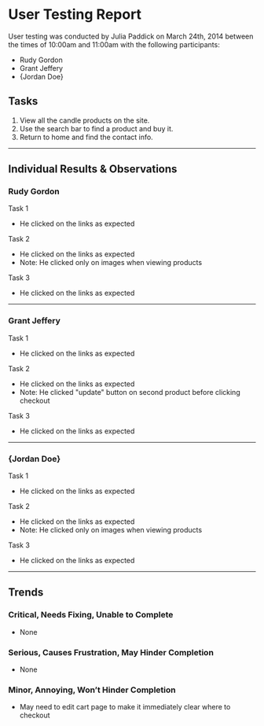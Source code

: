 # User Testing Report

User testing was conducted by Julia Paddick on March 24th, 2014 between the times of 10:00am and 11:00am with the following participants:

- Rudy Gordon
- Grant Jeffery
- {Jordan Doe}

## Tasks

1. View all the candle products on the site.
2. Use the search bar to find a product and buy it.
3. Return to home and find the contact info.

-------------------------------------------------------------------------------------


## Individual Results & Observations

### Rudy Gordon

Task 1
- He clicked on the links as expected

Task 2
- He clicked on the links as expected
- Note: He clicked only on images when viewing products

Task 3
- He clicked on the links as expected

-----------------------------------------

### Grant Jeffery

Task 1
- He clicked on the links as expected

Task 2
- He clicked on the links as expected
- Note: He clicked "update" button on second product before clicking checkout

Task 3
- He clicked on the links as expected

-----------------------------------------

### {Jordan Doe}

Task 1
- He clicked on the links as expected

Task 2
- He clicked on the links as expected
- Note: He clicked only on images when viewing products

Task 3
- He clicked on the links as expected

-------------------------------------------------------------------------------------

## Trends

### Critical, Needs Fixing, Unable to Complete

- None

### Serious, Causes Frustration, May Hinder Completion

- None

### Minor, Annoying, Won’t Hinder Completion

- May need to edit cart page to make it immediately clear where to checkout